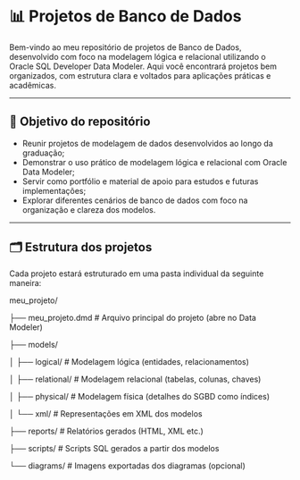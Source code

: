 # 📊 Projetos de Banco de Dados
Bem-vindo ao meu repositório de projetos de Banco de Dados, desenvolvido com foco na modelagem lógica e relacional utilizando o Oracle SQL Developer Data Modeler. Aqui você encontrará projetos bem organizados, com estrutura clara e voltados para aplicações práticas e acadêmicas.

---

## 🧠 Objetivo do repositório
- Reunir projetos de modelagem de dados desenvolvidos ao longo da graduação;
- Demonstrar o uso prático de modelagem lógica e relacional com Oracle Data Modeler;
- Servir como portfólio e material de apoio para estudos e futuras implementações;
- Explorar diferentes cenários de banco de dados com foco na organização e clareza dos modelos.

---

## 🗂️ Estrutura dos projetos
Cada projeto estará estruturado em uma pasta individual da seguinte maneira:

meu_projeto/

├── meu_projeto.dmd           # Arquivo principal do projeto (abre no Data Modeler)

├── models/

│   ├── logical/              # Modelagem lógica (entidades, relacionamentos)

│   ├── relational/           # Modelagem relacional (tabelas, colunas, chaves)

│   ├── physical/             # Modelagem física (detalhes do SGBD como índices)

│   └── xml/                  # Representações em XML dos modelos

├── reports/                  # Relatórios gerados (HTML, XML etc.)

├── scripts/                  # Scripts SQL gerados a partir dos modelos

└── diagrams/                 # Imagens exportadas dos diagramas (opcional)
